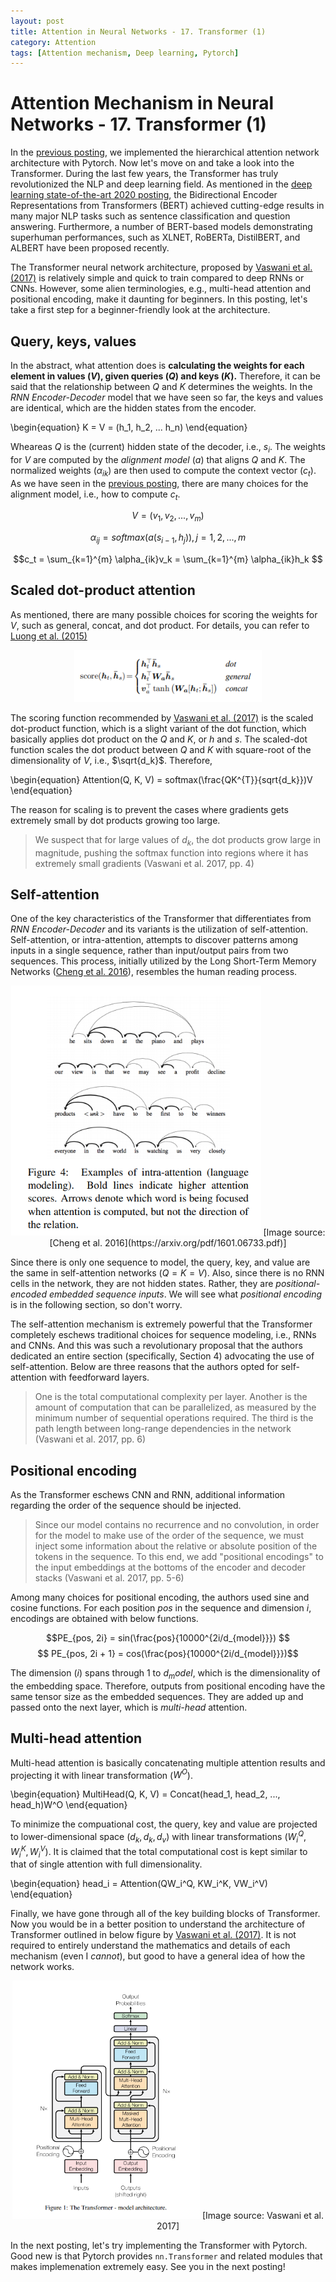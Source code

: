 ```yaml
---
layout: post
title: Attention in Neural Networks - 17. Transformer (1)
category: Attention
tags: [Attention mechanism, Deep learning, Pytorch]
---
```


# Attention Mechanism in Neural Networks - 17. Transformer (1)

In the [previous posting](https://buomsoo-kim.github.io/attention/2020/03/26/Attention-mechanism-16.md/), we implemented the hierarchical attention network architecture with Pytorch. Now let's move on and take a look into the Transformer. During the last few years, the Transformer has truly revolutionized the NLP and deep learning field. As mentioned in the [deep learning state-of-the-art 2020 posting](https://buomsoo-kim.github.io/learning/2020/04/02/deep-learning-sota-part-1.md/), the Bidirectional Encoder Representations from Transformers (BERT) achieved cutting-edge results in many major NLP tasks such as sentence classification and question answering. Furthermore, a number of BERT-based models demonstrating superhuman performances, such as XLNET, RoBERTa, DistilBERT, and ALBERT have been proposed recently. 

The Transformer neural network architecture, proposed by [Vaswani et al. (2017)](https://papers.nips.cc/paper/7181-attention-is-all-you-need.pdf) is relatively simple and quick to train compared to deep RNNs or CNNs. However, some alien terminologies, e.g., multi-head attention and positional encoding, make it daunting for beginners. In this posting, let's take a first step for a beginner-friendly look at the architecture.


## Query, keys, values

In the abstract, what attention does is **calculating the weights for each element in values ($V$), given queries ($Q$) and keys ($K$).** Therefore, it can be said that the relationship between $Q$ and $K$ determines the weights. In the *RNN Encoder-Decoder* model that we have seen so far, the keys and values are identical, which are the hidden states from the encoder.

\begin{equation}
K = V = (h_1, h_2, ... h_n)
\end{equation}

Wheareas $Q$ is the (current) hidden state of the decoder, i.e., $s_i$. The weights for $V$ are computed by the *alignment model* ($a$) that aligns $Q$ and $K$. The normalized weights ($\alpha_{ik}$) are then used to compute the context vector ($c_t$). As we have seen in the [previous posting](https://buomsoo-kim.github.io/attention/2020/03/19/Attention-mechanism-13.md/), there are many choices for the alignment model, i.e., how to compute $c_t$. 

$$ V = (v_1, v_2, ..., v_m) $$

$$ \alpha_{ij} = softmax(a(s_{i-1}, h_j)), j = 1, 2, ..., m $$

$$c_t = \sum_{k=1}^{m} \alpha_{ik}v_k = \sum_{k=1}^{m} \alpha_{ik}h_k $$


## Scaled dot-product attention

As mentioned, there are many possible choices for scoring the weights for $V$, such as general, concat, and dot product. For details, you can refer to [Luong et al. (2015)](https://arxiv.org/pdf/1508.04025.pdf)

<p align = "center">
<img src ="/data/images/2020-03-18/2.PNG" width = "300px" class="center">
</p>

The scoring function recommended by [Vaswani et al. (2017)](https://papers.nips.cc/paper/7181-attention-is-all-you-need.pdf) is the scaled dot-product function, which is a slight variant of the dot function, which basically applies dot product on the $Q$ and $K$, or $h$ and $s$. The scaled-dot function scales the dot product between $Q$ and $K$ with square-root of the dimensionality of $V$, i.e., $\sqrt{d_k}$. Therefore,

\begin{equation}
Attention(Q, K, V) = softmax(\frac{QK^{T}}{sqrt{d_k}})V
\end{equation}

The reason for scaling is to prevent the cases where gradients gets extremely small by dot products growing too large.

>  We suspect that for large values of $d_k$, the dot products grow large in magnitude, pushing the softmax function into regions where it has extremely small gradients (Vaswani et al. 2017, pp. 4)


## Self-attention

One of the key characteristics of the Transformer that differentiates from *RNN Encoder-Decoder* and its variants is the utilization of self-attention. Self-attention, or intra-attention, attempts to discover patterns among inputs in a single sequence, rather than input/output pairs from two sequences. This process, initially utilized by the Long Short-Term Memory Networks ([Cheng et al. 2016](https://arxiv.org/pdf/1601.06733.pdf)), resembles the human reading process.

<p align = "center">
<img src ="/data/images/2020-04-19/0.PNG" width = "400px" class="center">
[Image source: [Cheng et al. 2016](https://arxiv.org/pdf/1601.06733.pdf)]
</p>


Since there is only one sequence to model, the query, key, and value are the same in self-attention networks ($Q = K = V$). Also, since there is no RNN cells in the network, they are not hidden states. Rather, they are *positional-encoded embedded sequence inputs*. We will see what *positional encoding* is in the following section, so don't worry.


The self-attention mechanism is extremely powerful that the Transformer completely eschews traditional choices for sequence modeling, i.e., RNNs and CNNs. And this was such a revolutionary proposal that the authors dedicated an entire section (specifically, Section 4) advocating the use of self-attention. Below are three reasons that the authors opted for self-attention with feedforward layers.

> One is the total computational complexity per layer. Another is the amount of computation that can
be parallelized, as measured by the minimum number of sequential operations required. The third is the path length between long-range dependencies in the network (Vaswani et al. 2017, pp. 6)


## Positional encoding

As the Transformer eschews CNN and RNN, additional information regarding the order of the sequence should be injected.

> Since our model contains no recurrence and no convolution, in order for the model to make use of the
order of the sequence, we must inject some information about the relative or absolute position of the
tokens in the sequence. To this end, we add "positional encodings" to the input embeddings at the bottoms of the encoder and decoder stacks (Vaswani et al. 2017, pp. 5-6)

Among many choices for positional encoding, the authors used sine and cosine functions. For each position $pos$ in the sequence and dimension $i$, encodings are obtained with below functions.


$$PE_{pos, 2i} = sin(\frac{pos}{10000^{2i/d_{model}}}) $$
$$ PE_{pos, 2i + 1} = cos(\frac{pos}{10000^{2i/d_{model}}})$$


The dimension ($i$) spans through 1 to $d_model$, which is the dimensionality of the embedding space. Therefore, outputs from positional encoding have the same tensor size as the embedded sequences. They are added up and passed onto the next layer, which is *multi-head* attention.

## Multi-head attention

Multi-head attention is basically concatenating multiple attention results and projecting it with linear transformation ($W^O$). 

\begin{equation}
MultiHead(Q, K, V) = Concat(head_1, head_2, ..., head_h)W^O
\end{equation}

To minimize the compuational cost, the query, key and value are projected to lower-dimensional space ($d_k, d_k, d_v$) with linear transformations ($W_i^Q, W_i^K, W_i^V$). It is claimed that the total computational cost is kept similar to that of single attention with full dimensionality. 

\begin{equation}
head_i = Attention(QW_i^Q, KW_i^K, VW_i^V)
\end{equation}


Finally, we have gone through all of the key building blocks of Transformer. Now you would be in a better position to understand the architecture of Transformer outlined in below figure by [Vaswani et al. (2017)](https://papers.nips.cc/paper/7181-attention-is-all-you-need.pdf). It is not required to entirely understand the mathematics and details of each mechanism (even I *cannot*), but good to have a general idea of how the network works.

<p align = "center">
<img src ="/data/images/2020-04-19/1.PNG" width = "300px" class="center">
[Image source: Vaswani et al. 2017]
</p>


In the next posting, let's try implementing the Transformer with Pytorch. Good new is that Pytorch provides ```nn.Transformer``` and related modules that makes implemenation extremely easy. See you in the next posting!